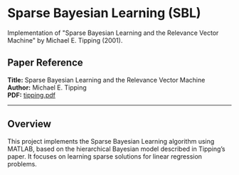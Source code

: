 # Sparse Bayesian Learning (SBL)  
Implementation of "Sparse Bayesian Learning and the Relevance Vector Machine" by Michael E. Tipping (2001).

## Paper Reference
**Title:** Sparse Bayesian Learning and the Relevance Vector Machine  
**Author:** Michael E. Tipping  
**PDF:** [tipping.pdf](./tipping.pdf)

---

## Overview

This project implements the Sparse Bayesian Learning algorithm using MATLAB, based on the hierarchical Bayesian model described in Tipping’s paper.
It focuses on learning sparse solutions for linear regression problems.


